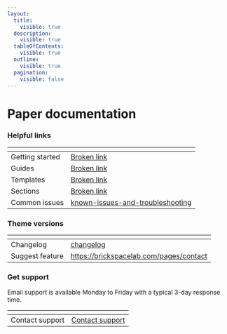```yaml
---
layout:
  title:
    visible: true
  description:
    visible: true
  tableOfContents:
    visible: true
  outline:
    visible: true
  pagination:
    visible: false
---
```


# Paper documentation

### Helpful links

<table data-view="cards"><thead><tr><th></th><th data-hidden data-card-target data-type="content-ref"></th></tr></thead><tbody><tr><td>Getting started</td><td><a href="broken-reference">Broken link</a></td></tr><tr><td>Guides</td><td><a href="broken-reference">Broken link</a></td></tr><tr><td>Templates</td><td><a href="broken-reference">Broken link</a></td></tr><tr><td>Sections</td><td><a href="broken-reference">Broken link</a></td></tr><tr><td>Common issues</td><td><a href="general/known-issues-and-troubleshooting/">known-issues-and-troubleshooting</a></td></tr></tbody></table>



### Theme versions

<table data-view="cards"><thead><tr><th></th><th data-hidden data-card-target data-type="content-ref"></th></tr></thead><tbody><tr><td>Changelog</td><td><a href="general/changelog/">changelog</a></td></tr><tr><td>Suggest feature</td><td><a href="https://brickspacelab.com/pages/contact">https://brickspacelab.com/pages/contact</a></td></tr></tbody></table>



### Get support <a href="#get-support" id="get-support"></a>

Email support is available Monday to Friday with a typical 3-day response time.

<table data-view="cards"><thead><tr><th></th><th data-hidden data-card-target data-type="content-ref"></th></tr></thead><tbody><tr><td>Contact support</td><td><a href="https://app.gitbook.com/s/TnJCyRVLdtKs6ZCDLXr1/general/contact-support">Contact support</a></td></tr></tbody></table>
